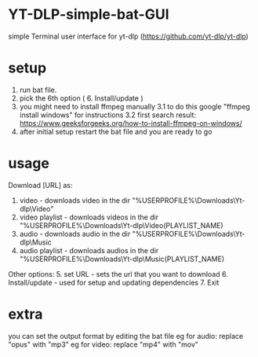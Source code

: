 # YT-DLP-simple-bat-GUI
 simple Terminal user interface for yt-dlp (https://github.com/yt-dlp/yt-dlp)
# setup 
 1. run bat file.
 2. pick the 6th option ( 6. Install/update )
 3. you might need to install ffmpeg manually 
   3.1 to do this google "ffmpeg install windows" for instructions
   3.2 first search result: https://www.geeksforgeeks.org/how-to-install-ffmpeg-on-windows/
 4. after initial setup restart the bat file and you are ready to go

# usage
 Download [URL] as:
  1. video - downloads video in the dir "%USERPROFILE%\Downloads\Yt-dlp\Video"
  2. video playlist - downloads videos in the dir "%USERPROFILE%\Downloads\Yt-dlp\Video\(PLAYLIST_NAME)
  3. audio - downloads audio in the dir "%USERPROFILE%\Downloads\Yt-dlp\Music
  4. audio playlist - downloads audios in the dir "%USERPROFILE%\Downloads\Yt-dlp\Music\(PLAYLIST_NAME) 

 Other options:
  5. set URL - sets the url that you want to download
  6. Install/update - used for setup and updating dependencies
  7. Exit

# extra
 you can set the output format by editing the bat file
 eg for audio: replace "opus"  with "mp3"
 eg for video: replace "mp4"  with "mov"
